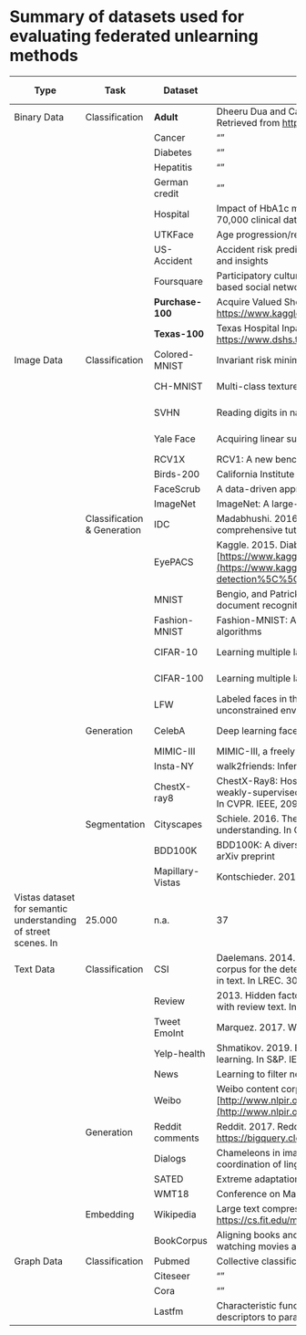 # Summary of datasets used for evaluating federated unlearning methods

| **Type** | **Task** | **Dataset** | **Source** | **# Records** | **# Features** | **# Classes** | **Paper** |
| --- | --- | --- | --- | --- | --- | --- | --- |
| Binary Data | Classification | **Adult** | Dheeru Dua and Casey Graff. 2017. UCI Machine Learning Repository. Retrieved from http://archive.ics.uci.edu/ml. | 48.842 | 14 | 2 |  |
|  |  | Cancer | “” | 699 | 10 | 2 |  |
|  |  | Diabetes | “” | 768 | 8 | 2 |  |
|  |  | Hepatitis | “” | 155 | 19 | 2 |  |
|  |  | German credit | “” | 1.000 | 20 | 2 |  |
|  |  | Hospital | Impact of HbA1c measurement on hospital readmission rates: Analysis of 70,000 clinical database patient records. | 101.766 | 127 | 2 |  |
|  |  | UTKFace | Age progression/regression by conditional adversarial autoencoder | 20.705 | n.a. | 106 |  |
|  |  | US-Accident | Accident risk prediction based on heterogeneous sparse data: New dataset and insights | 3.000.000 | 30 | 3 |  |
|  |  | Foursquare | Participatory cultural mapping based on collective behavior data in location-based social networks | 528.878 | 446 | 30 |  |
|  |  | **Purchase-100** | Acquire Valued Shoppers Challenge. Retrieved from https://www.kaggle.com/c/acquire-valued-shoppers-challenge/data. | 197.324 | 600 | 199 |  |
|  |  | **Texas-100** | Texas Hospital Inpatient Discharge Public Use Data File. Retrieved from https://www.dshs.texas.gov/thcic/hospit als/Inpatientpudf.shtm. | 67.330 | 6.170 | 100 |  |
| Image Data | Classification | Colored-MNIST | Invariant risk minimization | 70.000 | 28 x 28 x 1 | 2 |  |
|  |  | CH-MNIST | Multi-class texture analysis in colorectal cancer histology | 5.000 | 150 x 150 x 1 | 8 |  |
|  |  | SVHN | Reading digits in natural images with unsupervised feature learning. | 99.289 | 32 x 32 x 3 | 10 |  |
|  |  | Yale Face | Acquiring linear subspaces for face recognition under variable lighting | 2.414 | 168 x 192 x 1 | 38 |  |
|  |  | RCV1X | RCV1: A new benchmark collection for text categorization research | 800.000 | n.a. | 103 |  |
|  |  | Birds-200 | California Institute of Technology. CNS-TR-2010-001 | 11.788 | n.a. | 200 |  |
|  |  | FaceScrub | A data-driven approach to cleaning large face datasets | 100.000 | n.a. | 530 |  |
|  |  | ImageNet | ImageNet: A large-scale hierarchical image database | 1.281.167 | n.a. | 1.000 |  |
|  | Classification & Generation | IDC | Madabhushi. 2016. Deep learning for digital pathology image analysis: A comprehensive tutorial with selected use cases. J. Pathol. Inf. 7 (2016), 29- | 277.524 | 50 x 50 x 3 | 2 |  |
|  |  | EyePACS | Kaggle. 2015. Diabetic Retinopathy Detection. Retrieved from [https://www.kaggle.com/c/diabetic-retinopathy-detection\\#references](https://www.kaggle.com/c/diabetic-retinopathy-detection%5C%5C#references). | 88.702 | n.a. | 5 |  |
|  |  | MNIST | Bengio, and Patrick Haffner. 1998. Gradient-based learning applied to document recognition. Proc. IEEE 86 | 70.000 | 28 x 28 x 1 | 10 |  |
|  |  | Fashion-MNIST | Fashion-MNIST: A novel image dataset for benchmarking machine learning algorithms | 70.000 | 28 x 28 x 1 | 10 |  |
|  |  | CIFAR-10 | Learning multiple layers of features from tiny images | 60.000 | 32 x 32 x 3 | 10 |  |
|  |  | CIFAR-100 | Learning multiple layers of features from tiny images | 60.000 | 32 x 32 x 3 | 100 |  |
|  |  | LFW | Labeled faces in the wild: A database for studying face recognition in unconstrained environments | 13.233 | 62 x 47 x 3 | 5.749 |  |
|  | Generation | CelebA | Deep learning face attributes in the wild. | 202.599 | 218 x 178 x 3 | 10.177 |  |
|  |  | MIMIC-III | MIMIC-III, a freely accessible critical care database | 46.520 | 1.071 | n.a. |  |
|  |  | Insta-NY | walk2friends: Inferring social links from mobility profiles. In CCS. ACM, 1943- | 34.336 | 4.048 | n.a. |  |
|  |  | ChestX-ray8 | ChestX-Ray8: Hospital-scale chest Xray database and benchmarks on weakly-supervised classification and localization of common thorax diseases. In CVPR. IEEE, 2097-2106. | 108.948 | 1024 x 1024 x 1 | 32.717 |  |
|  | Segmentation | Cityscapes | Schiele. 2016. The Cityscapes dataset for semantic urban scene understanding. In CVPR. IEEE. | 20.000 | n.a. | 30 |  |
|  |  | BDD100K | BDD100K: A diverse driving video database with scalable annotation tooling. arXiv preprint | 100.000 | n.a. | n.a. |  |
|  |  | Mapillary-Vistas | Kontschieder. 2017. The Mapillary
Vistas dataset for semantic understanding of street scenes. In | 25.000 | n.a. | 37 |  |
| Text Data | Classification | CSI | Daelemans. 2014. CLiPS stylometry investigation (CSI) corpus: A Dutch corpus for the detection of age, gender, personality, sentiment and deception in text. In LREC. 3081-3085. | 1.412 | n.a. | 2 |  |
|  |  | Review | 2013. Hidden factors and hidden topics: Understanding rating dimensions with review text. In | 364.038 | n.a. | 2 |  |
|  |  | Tweet EmoInt | Marquez. 2017. WASSA-2017 shared task on emotion intensity. In WASSA. | 7.097 | n.a. | 4 |  |
|  |  | Yelp-health | Shmatikov. 2019. Exploiting unintended feature leakage in collaborative learning. In S\&P. IEEE, | 17.938 | n.a. | 10 |  |
|  |  | News | Learning to filter netnews. In Machine Learning Proceedings 1995. Elsevier, | 20.000 | n.a. | 20 |  |
|  |  | Weibo | Weibo content corpus. In Proceedings of the [http://www.nlpir.org/wordpress/download/weibo_content_corpus.rar](http://www.nlpir.org/wordpress/download/w%C3%AAbal.content_corpus.rar) | 23.000 | n.a. | n.a. |  |
|  | Generation | Reddit comments | Reddit. 2017. Reddit comments dataset. Retrieved from https://bigquery.cloud.google.com/data set/fh-bigquery:redditcomments. | 83.293 | n.a. | n.a. |  |
|  |  | Dialogs | Chameleons in imagined conversations: A new approach to understanding coordination of linguistic style in dialogs | 220.579 | n.a. | n.a. |  |
|  |  | SATED | Extreme adaptation for personalized neural machine translation | 2.324 | n.a. | n.a. |  |
|  |  | WMT18 | Conference on Machine Translation(WMT'18). In WMT | n.a. | n.a. | n.a. |  |
|  | Embedding | Wikipedia | Large text compression benchmark. Retrieved from https://cs.fit.edu/mmahoney/compression/text.html | 150.000 | n.a. | n.a. |  |
|  |  | BookCorpus | Aligning books and movies: Towards story-like visual explanations by watching movies and reading books | 14.000 | n.a. | n.a. |  |
| Graph Data | Classification | Pubmed | Collective classification in network data | 19.717 | 500 | 3 |  |
|  |  | Citeseer | “” | 3.327 | 3.703 | 6 |  |
|  |  | Cora | “” | 2.708 | 1.433 | 7 |  |
|  |  | Lastfm | Characteristic functions on graphs: Birds of a feather, from statistical descriptors to parametric models | 7624 | 7.842 | 18 |  |
